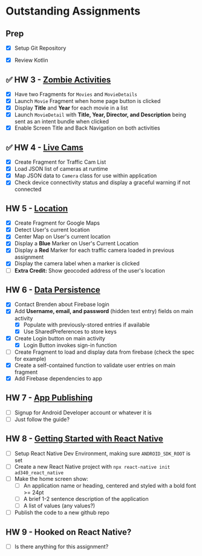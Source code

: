 # Outstanding Assignments

## Prep
- [x] Setup Git Repository
- [x] Review Kotlin


## ✅ HW 3 - [Zombie Activities](https://canvas.northseattle.edu/courses/2206721/assignments/25893047?module_item_id=63061990)
- [x] Have two Fragments for `Movies` and `MovieDetails`
- [x] Launch `Movie` Fragment when home page button is clicked
- [x] Display **Title** and **Year** for each movie in a list
- [x] Launch `MovieDetail` with **Title, Year, Director, and Description** being sent as an intent bundle when clicked
- [x] Enable Screen Title and Back Navigation on both activities
## ✅ HW 4 - [Live Cams](https://canvas.northseattle.edu/courses/2206721/assignments/25893048?module_item_id=63061992)
- [x] Create Fragment for Traffic Cam List
- [x] Load JSON list of cameras at runtime
- [x] Map JSON data to `Camera` class for use within application
- [x] Check device connectivity status and display a graceful warning if not connected
## HW 5 - [Location](https://canvas.northseattle.edu/courses/2206721/assignments/25893049?module_item_id=63061994)
- [x] Create Fragment for Google Maps
- [x] Detect User's current location 
- [x] Center Map on User's current location
- [x] Display a **Blue** Marker on User's Current Location
- [x] Display a **Red** Marker for each traffic camera loaded in previous assignment
- [x] Display the camera label when a marker is clicked
- [ ] **Extra Credit:** Show geocoded address of the user's location 
## HW 6 - [Data Persistence](https://canvas.northseattle.edu/courses/2206721/assignments/25893050?module_item_id=63061997)
- [x] Contact Brenden about Firebase login
- [x] Add **Username, email, and password** (hidden text entry) fields on main activity
  - [x] Populate with previously-stored entries if available
  - [x] Use SharedPreferences to store keys
- [x] Create Login button on main activity
  - [x] Login Button invokes sign-in function
- [ ] Create Fragment to load and display data from firebase (check the spec for example)
- [x] Create a self-contained function to validate user entries on main fragment
- [x] Add Firebase dependencies to app
## HW 7 - [App Publishing](https://canvas.northseattle.edu/courses/2206721/assignments/25893051?module_item_id=63062000)
- [ ] Signup for Android Developer account or whatever it is
- [ ] Just follow the guide?
## HW 8 - [Getting Started with React Native](https://canvas.northseattle.edu/courses/2206721/assignments/26601681?module_item_id=64995452)
- [ ] Setup React Native Dev Environment, making sure `ANDROID_SDK_ROOT` is set
- [ ] Create a new React Native project with `npx react-native init ad340_react_native`
- [ ] Make the home screen show:
  - [ ] An application name or heading, centered and styled with a bold font >= 24pt
  - [ ] A brief 1-2 sentence description of the application
  - [ ] A list of values (any values?)
- [ ] Publish the code to a new github repo
## HW 9 - Hooked on React Native?
- [ ] Is there anything for this assignment?
